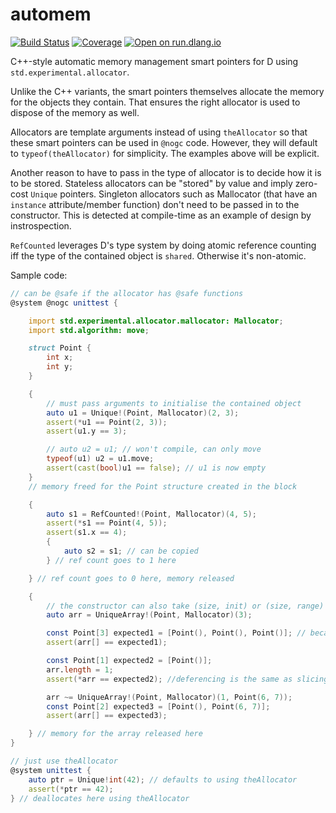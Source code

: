 # automem

[![Build Status](https://travis-ci.org/atilaneves/automem.png?branch=master)](https://travis-ci.org/atilaneves/automem)
[![Coverage](https://codecov.io/gh/atilaneves/automem/branch/master/graph/badge.svg)](https://codecov.io/gh/atilaneves/automem)
[![Open on run.dlang.io](https://img.shields.io/badge/run.dlang.io-open-blue.svg)](https://run.dlang.io/is/hZE7IT)

C++-style automatic memory management smart pointers for D using `std.experimental.allocator`.

Unlike the C++ variants, the smart pointers themselves allocate the memory for the objects they contain.
That ensures the right allocator is used to dispose of the memory as well.

Allocators are template arguments instead of using `theAllocator` so
that these smart pointers can be used in `@nogc` code. However, they
will default to `typeof(theAllocator)` for simplicity. The examples
above will be explicit.

Another reason to have to pass in the type of allocator is to decide how it is to
be stored. Stateless allocators can be "stored" by value and imply zero-cost `Unique` pointers.
Singleton allocators such as Mallocator (that have an `instance` attribute/member function)
don't need to be passed in to the constructor. This is detected at compile-time as an example
of design by instrospection.

`RefCounted` leverages D's type system by doing atomic reference counting iff the type of the contained
object is `shared`. Otherwise it's non-atomic.

Sample code:

```d
// can be @safe if the allocator has @safe functions
@system @nogc unittest {

    import std.experimental.allocator.mallocator: Mallocator;
    import std.algorithm: move;

    struct Point {
        int x;
        int y;
    }

    {
        // must pass arguments to initialise the contained object
        auto u1 = Unique!(Point, Mallocator)(2, 3);
        assert(*u1 == Point(2, 3));
        assert(u1.y == 3);

        // auto u2 = u1; // won't compile, can only move
        typeof(u1) u2 = u1.move;
        assert(cast(bool)u1 == false); // u1 is now empty
    }
    // memory freed for the Point structure created in the block

    {
        auto s1 = RefCounted!(Point, Mallocator)(4, 5);
        assert(*s1 == Point(4, 5));
        assert(s1.x == 4);
        {
            auto s2 = s1; // can be copied
        } // ref count goes to 1 here

    } // ref count goes to 0 here, memory released

    {
        // the constructor can also take (size, init) or (size, range) values
        auto arr = UniqueArray!(Point, Mallocator)(3);

        const Point[3] expected1 = [Point(), Point(), Point()]; // because array literals aren't @nogc
        assert(arr[] == expected1);

        const Point[1] expected2 = [Point()];
        arr.length = 1;
        assert(*arr == expected2); //deferencing is the same as slicing all of it

        arr ~= UniqueArray!(Point, Mallocator)(1, Point(6, 7));
        const Point[2] expected3 = [Point(), Point(6, 7)];
        assert(arr[] == expected3);

    } // memory for the array released here
}

// just use theAllocator
@system unittest {
    auto ptr = Unique!int(42); // defaults to using theAllocator
    assert(*ptr == 42);
} // deallocates here using theAllocator
```
